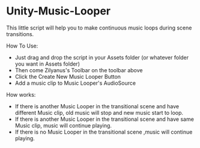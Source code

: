 # Unity-Music-Looper
This little script will help you to make continuous music loops during scene transitions.

How To Use:

- Just drag and drop the script in your Assets folder (or whatever folder you want in Assets folder)
- Then come Zilyanus's Toolbar on the toolbar above
- Click the Create New Music Looper Button
- Add a music clip to Music Looper's AudioSource


How works:

- If there is another Music Looper in the transitional scene and have different Music clip, old music will stop and new music start to loop.
- If there is another Music Looper in the transitional scene and have same Music clip, music will continue playing.
- If there is no Music Looper in the transitional scene ,music will continue playing.

